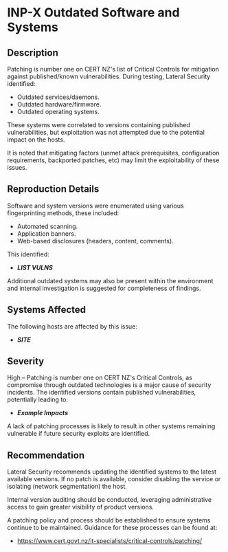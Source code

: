 INP-X Outdated Software and Systems
=================================

Description
-----------
Patching is number one on CERT NZ's list of Critical Controls for mitigation against published/known vulnerabilities.
During testing, Lateral Security identified:
* Outdated services/daemons.
* Outdated hardware/firmware.
* Outdated operating systems.

These systems were correlated to versions containing published vulnerabilities, but exploitation was not attempted due to the potential impact on the hosts.

It is noted that mitigating factors (unmet attack prerequisites, configuration requirements, backported patches, etc) may limit the exploitability of these issues.

Reproduction Details
--------------------
Software and system versions were enumerated using various fingerprinting methods, these included:
* Automated scanning.
* Application banners.
* Web-based disclosures (headers, content, comments).

This identified:
* ***LIST VULNS***

Additional outdated systems may also be present within the environment and internal investigation is suggested for completeness of findings.


Systems Affected
----------------
The following hosts are affected by this issue:
  * ***SITE***

Severity
--------
High – Patching is number one on CERT NZ's Critical Controls, as compromise through outdated technologies is a major cause of security incidents.
The identified versions contain published vulnerabilities, potentially leading to:
* ***Example Impacts***

A lack of patching processes is likely to result in other systems remaining vulnerable if future security exploits are identified.


Recommendation
--------------

Lateral Security recommends updating the identified systems to the latest available versions.
If no patch is available, consider disabling the service or isolating (network segmentation) the host.

Internal version auditing should be conducted, leveraging administrative access to gain greater visibility of product versions.

A patching policy and process should be established to ensure systems continue to be maintained. Guidance for these processes can be found at:
* https://www.cert.govt.nz/it-specialists/critical-controls/patching/
